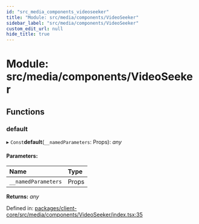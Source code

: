 ```yaml
---
id: "src_media_components_videoseeker"
title: "Module: src/media/components/VideoSeeker"
sidebar_label: "src/media/components/VideoSeeker"
custom_edit_url: null
hide_title: true
---
```


# Module: src/media/components/VideoSeeker

## Functions

### default

▸ `Const`**default**(`__namedParameters`: Props): *any*

#### Parameters:

| Name | Type |
| :------ | :------ |
| `__namedParameters` | Props |

**Returns:** *any*

Defined in: [packages/client-core/src/media/components/VideoSeeker/index.tsx:35](https://github.com/xr3ngine/xr3ngine/blob/7e8e151f1/packages/client-core/src/media/components/VideoSeeker/index.tsx#L35)
